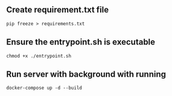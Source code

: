## Create requirement.txt file
```
pip freeze > requirements.txt
```

## Ensure the entrypoint.sh is executable
```
chmod +x ./entrypoint.sh
```

## Run server with background with running
```
docker-compose up -d --build
```